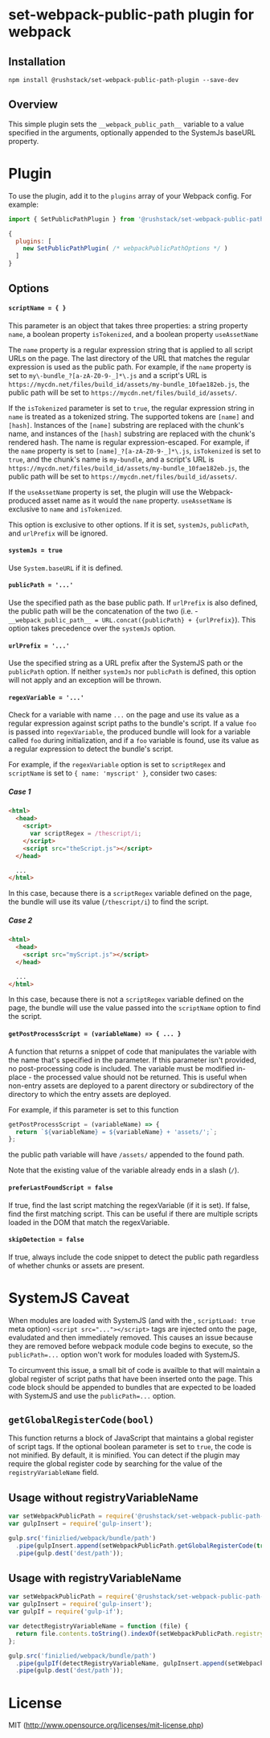 # set-webpack-public-path plugin for webpack

## Installation

`npm install @rushstack/set-webpack-public-path-plugin --save-dev`

## Overview

This simple plugin sets the `__webpack_public_path__` variable to
a value specified in the arguments, optionally appended to the SystemJs baseURL
property.

# Plugin

To use the plugin, add it to the `plugins` array of your Webpack config. For example:

```JavaScript
import { SetPublicPathPlugin } from '@rushstack/set-webpack-public-path-plugin';

{
  plugins: [
    new SetPublicPathPlugin( /* webpackPublicPathOptions */ )
  ]
}
```

## Options

#### `scriptName = { }`

This parameter is an object that takes three properties: a string property `name`, a boolean property `isTokenized`,
and a boolean property `useAssetName`

The `name` property is a regular expression string that is applied to all script URLs on the page. The last directory
of the URL that matches the regular expression is used as the public path. For example, if the `name` property
is set to `my\-bundle_?[a-zA-Z0-9-_]*\.js` and a script's URL is `https://mycdn.net/files/build_id/assets/my-bundle_10fae182eb.js`,
the public path will be set to `https://mycdn.net/files/build_id/assets/`.

If the `isTokenized` parameter is set to `true`, the regular expression string in `name` is treated as a tokenized
string. The supported tokens are `[name]` and `[hash]`. Instances of the `[name]` substring are replaced with the
chunk's name, and instances of the `[hash]` substring are replaced with the chunk's rendered hash. The name
is regular expression-escaped. For example, if the `name` property is set to `[name]_?[a-zA-Z0-9-_]*\.js`,
`isTokenized` is set to `true`, and the chunk's name is `my-bundle`, and a script's URL is
`https://mycdn.net/files/build_id/assets/my-bundle_10fae182eb.js`, the public path will be set to
`https://mycdn.net/files/build_id/assets/`.

If the `useAssetName` property is set, the plugin will use the Webpack-produced asset name as it would the `name`
property. `useAssetName` is exclusive to `name` and `isTokenized`.

This option is exclusive to other options. If it is set, `systemJs`, `publicPath`, and `urlPrefix` will be ignored.

#### `systemJs = true`

Use `System.baseURL` if it is defined.

#### `publicPath = '...'`

Use the specified path as the base public path. If `urlPrefix` is also defined, the public path will
be the concatenation of the two (i.e. - `__webpack_public_path__ = URL.concat({publicPath} + {urlPrefix}`).
This option takes precedence over the `systemJs` option.

#### `urlPrefix = '...'`

Use the specified string as a URL prefix after the SystemJS path or the `publicPath` option. If neither
`systemJs` nor `publicPath` is defined, this option will not apply and an exception will be thrown.

#### `regexVariable = '...'`

Check for a variable with name `...` on the page and use its value as a regular expression against script paths to
the bundle's script. If a value `foo` is passed into `regexVariable`, the produced bundle will look for a variable
called `foo` during initialization, and if a `foo` variable is found, use its value as a regular expression to
detect the bundle's script.

For example, if the `regexVariable` option is set to `scriptRegex` and `scriptName` is set to `{ name: 'myscript' }`,
consider two cases:

##### Case 1

```HTML
<html>
  <head>
    <script>
      var scriptRegex = /thescript/i;
    </script>
    <script src="theScript.js"></script>
  </head>

  ...
</html>
```

In this case, because there is a `scriptRegex` variable defined on the page, the bundle will use its value
(`/thescript/i`) to find the script.

##### Case 2

```HTML
<html>
  <head>
    <script src="myScript.js"></script>
  </head>

  ...
</html>
```

In this case, because there is not a `scriptRegex` variable defined on the page, the bundle will use the value
passed into the `scriptName` option to find the script.

#### `getPostProcessScript = (variableName) => { ... }`

A function that returns a snippet of code that manipulates the variable with the name that's specified in the
parameter. If this parameter isn't provided, no post-processing code is included. The variable must be modified
in-place - the processed value should not be returned. This is useful when non-entry assets are deployed to
a parent directory or subdirectory of the directory to which the entry assets are deployed.

For example, if this parameter is set to this function

```JavaScript
getPostProcessScript = (variableName) => {
  return `${variableName} = ${variableName} + 'assets/';`;
};
```

the public path variable will have `/assets/` appended to the found path.

Note that the existing value of the variable already ends in a slash (`/`).

#### `preferLastFoundScript = false`

If true, find the last script matching the regexVariable (if it is set). If false, find the first matching script.
This can be useful if there are multiple scripts loaded in the DOM that match the regexVariable.

#### `skipDetection = false`

If true, always include the code snippet to detect the public path regardless of whether chunks or assets are present.

# SystemJS Caveat

When modules are loaded with SystemJS (and with the , `scriptLoad: true` meta option) `<script src="..."></script>`
tags are injected onto the page, evaludated and then immediately removed. This causes an issue because they are removed
before webpack module code begins to execute, so the `publicPath=...` option won't work for modules loaded with SystemJS.

To circumvent this issue, a small bit of code is availble to that will maintain a global register of script paths
that have been inserted onto the page. This code block should be appended to bundles that are expected to be loaded
with SystemJS and use the `publicPath=...` option.

## `getGlobalRegisterCode(bool)`

This function returns a block of JavaScript that maintains a global register of script tags. If the optional boolean parameter
is set to `true`, the code is not minified. By default, it is minified. You can detect if the plugin may require
the global register code by searching for the value of the `registryVariableName` field.

## Usage without registryVariableName

``` javascript
var setWebpackPublicPath = require('@rushstack/set-webpack-public-path-plugin');
var gulpInsert = require('gulp-insert');

gulp.src('finizlied/webpack/bundle/path')
  .pipe(gulpInsert.append(setWebpackPublicPath.getGlobalRegisterCode(true)))
  .pipe(gulp.dest('dest/path'));
```

## Usage with registryVariableName

``` javascript
var setWebpackPublicPath = require('@rushstack/set-webpack-public-path-plugin');
var gulpInsert = require('gulp-insert');
var gulpIf = require('gulp-if');

var detectRegistryVariableName = function (file) {
  return file.contents.toString().indexOf(setWebpackPublicPath.registryVariableName) !== -1;
};

gulp.src('finizlied/webpack/bundle/path')
  .pipe(gulpIf(detectRegistryVariableName, gulpInsert.append(setWebpackPublicPath.getGlobalRegisterCode(true))))
  .pipe(gulp.dest('dest/path'));
```

# License

MIT (http://www.opensource.org/licenses/mit-license.php)
